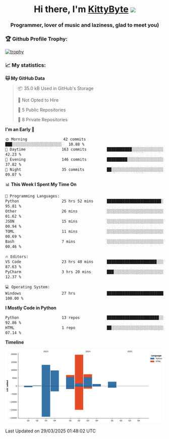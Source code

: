 <h1 align="center">Hi there, I'm <a href="https://github.com/KittyByte" target="_blank">KittyByte</a> 
<img src="https://github.com/blackcater/blackcater/raw/main/images/Hi.gif" height="32"/></h1>
<h3 align="center">Programmer, lover of music and laziness, glad to meet you)</h3>



<h3>🏆 Github Profile Trophy:</h1>

[![trophy](https://github-profile-trophy.vercel.app/?username=KittyByte&theme=gruvbox)](https://github.com/ryo-ma/github-profile-trophy)

<h3>📈 My statistics:</h1>

<!--START_SECTION:waka-->
**🐱 My GitHub Data** 

> 📦 35.0 kB Used in GitHub's Storage 
 > 
> 🚫 Not Opted to Hire
 > 
> 📜 5 Public Repositories 
 > 
> 🔑 8 Private Repositories 
 > 
**I'm an Early 🐤** 

```text
🌞 Morning                42 commits          ███░░░░░░░░░░░░░░░░░░░░░░   10.88 % 
🌆 Daytime                163 commits         ███████████░░░░░░░░░░░░░░   42.23 % 
🌃 Evening                146 commits         █████████░░░░░░░░░░░░░░░░   37.82 % 
🌙 Night                  35 commits          ██░░░░░░░░░░░░░░░░░░░░░░░   09.07 % 
```


📊 **This Week I Spent My Time On** 

```text
💬 Programming Languages: 
Python                   25 hrs 52 mins      ████████████████████████░   95.81 % 
Other                    26 mins             ░░░░░░░░░░░░░░░░░░░░░░░░░   01.62 % 
JSON                     15 mins             ░░░░░░░░░░░░░░░░░░░░░░░░░   00.94 % 
TOML                     11 mins             ░░░░░░░░░░░░░░░░░░░░░░░░░   00.69 % 
Bash                     7 mins              ░░░░░░░░░░░░░░░░░░░░░░░░░   00.46 % 

🔥 Editors: 
VS Code                  23 hrs 40 mins      ██████████████████████░░░   87.63 % 
PyCharm                  3 hrs 20 mins       ███░░░░░░░░░░░░░░░░░░░░░░   12.37 % 

💻 Operating System: 
Windows                  27 hrs              █████████████████████████   100.00 % 
```

**I Mostly Code in Python** 

```text
Python                   13 repos            ███████████████████████░░   92.86 % 
HTML                     1 repo              ██░░░░░░░░░░░░░░░░░░░░░░░   07.14 % 
```



**Timeline**

![Lines of Code chart](https://raw.githubusercontent.com/KittyByte/KittyByte/main/assets/bar_graph.png)


 Last Updated on 29/03/2025 01:48:02 UTC
<!--END_SECTION:waka-->
